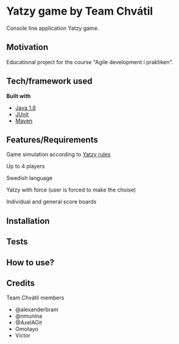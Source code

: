 # Yatzy game by Team Chvátil
Console line application Yatzy game.

## Motivation
Educational project for the course "Agile development i praktiken".

<!--- ## Code style
If you're using any code style like xo, standard etc. That will help others while contributing to your project. Ex. -

[![js-standard-style](https://img.shields.io/badge/code%20style-standard-brightgreen.svg?style=flat)](https://github.com/feross/standard)
 
## Screenshots
Include logo/demo screenshot etc. --->

## Tech/framework used

<b>Built with</b>
- [Java 1.8](https://www.java.com/en/download/)
- [JUnit](https://junit.org/junit5/)
- [Maven](https://maven.apache.org/)

## Features/Requirements
<!--- What makes your project stand out? --->
Game simulation according to [Yatzy rules](https://sv.wikibooks.org/wiki/Stora_Spelboken/L%C3%A5t_t%C3%A4rningarna_rulla/Yatzy)

Up to 4 players

Swedish language

Yatzy with force (user is forced to make the choise)

Individual and general score boards



## Installation
<!--- Provide step by step series of examples and explanations about how to get a development env running. --->

## Tests
<!--- Describe and show how to run the tests with code examples. --->

## How to use?
<!---  If people like your project they’ll want to learn how they can use it. To do so include step by step guide to use your project. --->


## Credits
Team Chvátil members
* @alexanderbram
* @nmunina
* @AxelAGit
* Omotayo
* Victor